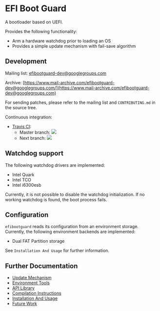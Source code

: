 # EFI Boot Guard #

A bootloader based on UEFI.

Provides the following functionality:
* Arm a hardware watchdog prior to loading an OS
* Provides a simple update mechanism with fail-save algorithm

## Development ##

Mailing list:
[efibootguard-dev@googlegroups.com](efibootguard-dev@googlegroups.com)

Archive:
[https://www.mail-archive.com/efibootguard-dev@googlegroups.com/](https://www.mail-archive.com/efibootguard-dev@googlegroups.com)

For sending patches, please refer to the mailing list and `CONTRIBUTING.md` in
the source tree.

Continuous integration:
* [Travis CI](https://travis-ci.org/siemens/efibootguard):
  * Master branch: ![](https://travis-ci.org/siemens/efibootguard.svg?branch=master)
  * Next branch: ![](https://travis-ci.org/siemens/efibootguard.svg?branch=next)

## Watchdog support ##

The following watchdog drivers are implemented:
* Intel Quark
* Intel TCO
* Intel i6300esb

Currently, it is not possible to disable the watchdog initialization. If no
working watchdog is found, the boot process fails.

## Configuration ##

`efibootguard` reads its configuration from an environment storage. Currently,
the following environment backends are implemented:
* Dual FAT Partition storage

See `Installation And Usage` for further information.

## Further Documentation ##

* [Update Mechanism](docs/UPDATE.md)
* [Environment Tools](docs/TOOLS.md)
* [API Library](docs/API.md)
* [Compilation Instructions](docs/COMPILE.md)
* [Installation And Usage](docs/USAGE.md)
* [Future Work](docs/TODO.md)
